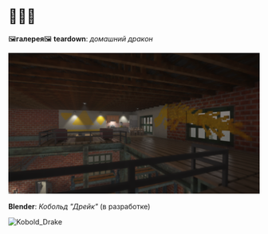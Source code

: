 # 🦐🦐🦐
🖼**галерея**🖼
**teardown**: *домашний дракон*

![teardown_screenshot](teardown.png)

**Blender**: *Кобольд "Дрейк"* (в разработке)

![Kobold_Drake](https://github.com/user-attachments/assets/119c9bd8-1228-4976-bdf7-665903cec161)
